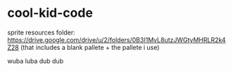 # cool-kid-code
sprite resources folder: https://drive.google.com/drive/u/2/folders/0B3I1MvL8utzJWGtyMHRLR2k4Z28
(that includes a blank pallete + the pallete i use)

wuba luba dub dub
